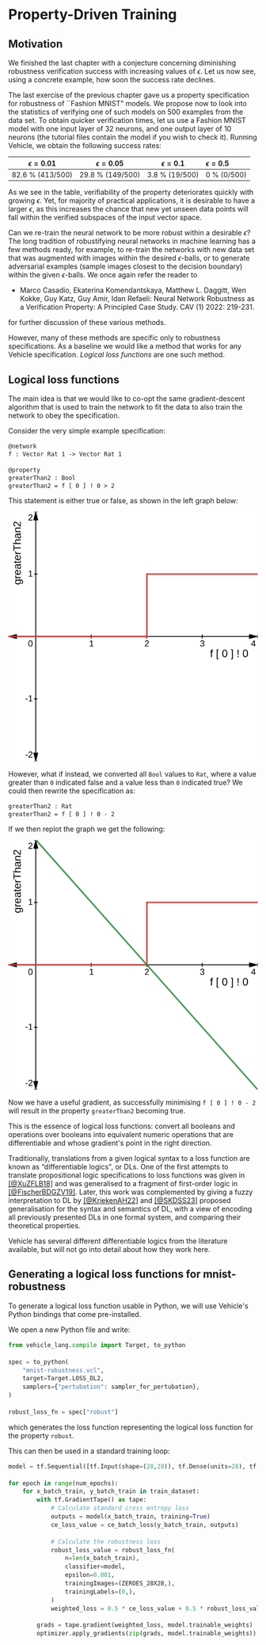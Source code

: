 # Property-Driven Training

## Motivation

We finished the last chapter with a conjecture concerning
diminishing robustness verification success with increasing values of $\epsilon$.
Let us now see, using a concrete example, how soon the success rate declines.

The last exercise of the previous chapter gave us a property specification
for robustness of ``Fashion MNIST" models. We propose now to look into the statistics of verifying one of such models on 500 examples from the data set. To obtain quicker verification times, let us use a Fashion MNIST model with one input layer of $32$ neurons, and one output layer of $10$ neurons (the tutorial files contain the model if you wish to check it). Running Vehicle, we obtain the following success rates:

| $\epsilon = 0.01$ | $\epsilon = 0.05$ | $\epsilon = 0.1$ | $\epsilon = 0.5$ |
| :---------------: | :---------------: | :--------------: | :--------------- |
| 82.6 % (413/500)  | 29.8 % (149/500)  |  3.8 % (19/500)  | 0 % (0/500)      |

As we see in the table, verifiability of the property deteriorates quickly with growing
$\epsilon$. Yet, for majority of practical applications, it is desirable to have a larger $\epsilon$,
as this increases the chance that new yet unseen data points will fall within the verified
subspaces of the input vector space.

Can we re-train the neural network to be more robust within a desirable $\epsilon$?
The long tradition of robustifying neural networks in machine learning has a few methods
ready, for example, to re-train the networks with new data set that was augmented with images within the
desired $\epsilon$-balls, or to generate adversarial examples (sample images closest to the decision boundary) within the given $\epsilon$-balls. We once again refer the reader to

- Marco Casadio, Ekaterina Komendantskaya, Matthew L. Daggitt, Wen Kokke, Guy Katz, Guy Amir, Idan Refaeli: Neural Network Robustness as a Verification Property: A Principled Case Study. CAV (1) 2022: 219-231.

for further discussion of these various methods.

However, many of these methods are specific only to robustness specifications.
As a baseline we would like a method that works for any Vehicle specification.
_Logical loss functions_ are one such method.

## Logical loss functions

The main idea is that we would like to co-opt the same gradient-descent algorithm that is used to
train the network to fit the data to also train the network to obey the specification.

Consider the very simple example specification:

```vehicle
@network
f : Vector Rat 1 -> Vector Rat 1

@property
greaterThan2 : Bool
greaterThan2 = f [ 0 ] ! 0 > 2
```
This statement is either true or false, as shown in the left graph below:

![Boolean loss](images/boolean-loss.png)

However, what if instead, we converted all `Bool` values to `Rat`, where a value greater than
`0` indicated false and a value less than `0` indicated true?
We could then rewrite the specification as:

```vehicle
greaterThan2 : Rat
greaterThan2 = f [ 0 ] ! 0 - 2
```

If we then replot the graph we get the following:

![Rational loss](images/real-loss.png)

Now we have a useful gradient, as successfully minimising `f [ 0 ] ! 0 - 2` will result in the property `greaterThan2` becoming true.

This is the essence of logical loss functions: convert all booleans and operations over booleans
into equivalent numeric operations that are differentiable and whose gradient's point in the
right direction.

Traditionally, translations from a given logical syntax to a loss function are
known as “differentiable logics", or DLs.
One of the first attempts to translate propositional logic specifications to loss functions was given in [[@XuZFLB18]](http://proceedings.mlr.press/v80/xu18h.html) and was generalised to a fragment of first-order logic in [[@FischerBDGZV19]](http://proceedings.mlr.press/v97/fischer19a.html).
Later, this work was complemented by giving a fuzzy interpretation to DL by [[@KriekenAH22]](https://doi.org/10.1016/j.artint.2021.103602) and [[@SKDSS23]](https://arxiv.org/abs/2303.10650) proposed generalisation for the
syntax and semantics of DL, with a view of encoding all previously presented DLs in one formal
system, and comparing their theoretical properties.

Vehicle has several different differentiable logics from the literature available, but will not go into detail about
how they work here.

## Generating a logical loss functions for mnist-robustness

To generate a logical loss function usable in Python, we will use Vehicle's Python bindings that come pre-installed.

We open a new Python file and write:

```python
from vehicle_lang.compile import Target, to_python

spec = to_python(
    "mnist-robustness.vcl",
    target=Target.LOSS_DL2,
    samplers={"pertubation": sampler_for_pertubation},
)

robust_loss_fn = spec["robust"]
```

which generates the loss function representing the logical loss function for the property `robust`.

This can then be used in a standard training loop:

```python
model = tf.Sequential([tf.Input(shape=(28,28)), tf.Dense(units=28), tf.Dense(units=28)])

for epoch in range(num_epochs):
    for x_batch_train, y_batch_train in train_dataset:
        with tf.GradientTape() as tape:
            # Calculate standard cross entropy loss
            outputs = model(x_batch_train, training=True)
            ce_loss_value = ce_batch_loss(y_batch_train, outputs)

            # Calculate the robustness loss
            robust_loss_value = robust_loss_fn(
                n=len(x_batch_train),
                classifier=model,
                epsilon=0.001,
                trainingImages=(ZEROES_28X28,),
                trainingLabels=(0,),
            )
            weighted_loss = 0.5 * ce_loss_value + 0.5 * robust_loss_value

        grads = tape.gradient(weighted_loss, model.trainable_weights)
        optimizer.apply_gradients(zip(grads, model.trainable_weights))
```